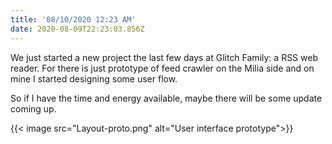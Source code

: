 ```yaml
---
title: '08/10/2020 12:23 AM'
date: 2020-08-09T22:23:03.856Z
---
```

We just started a new project the last few days at Glitch Family: a RSS web reader. For there is just prototype of feed crawler on the Milia side and on mine I started designing some user flow.

So if I have the time and energy available, maybe there will be some update coming up.

{{< image src="Layout-proto.png" alt="User interface prototype">}}
